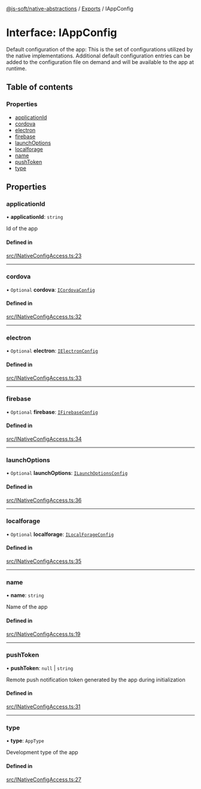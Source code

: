 [@js-soft/native-abstractions](../README.md) / [Exports](../modules.md) / IAppConfig

# Interface: IAppConfig

Default configuration of the app: This is the set of configurations utilized by the native implementations.
Additional default configuration entries can be added to the configuration file on demand and will be available to the app at runtime.

## Table of contents

### Properties

- [applicationId](IAppConfig.md#applicationid)
- [cordova](IAppConfig.md#cordova)
- [electron](IAppConfig.md#electron)
- [firebase](IAppConfig.md#firebase)
- [launchOptions](IAppConfig.md#launchoptions)
- [localforage](IAppConfig.md#localforage)
- [name](IAppConfig.md#name)
- [pushToken](IAppConfig.md#pushtoken)
- [type](IAppConfig.md#type)

## Properties

### applicationId

• **applicationId**: `string`

Id of the app

#### Defined in

[src/INativeConfigAccess.ts:23](https://github.com/js-soft/ts-native-access/blob/20019e8/packages/abstractions/src/INativeConfigAccess.ts#L23)

___

### cordova

• `Optional` **cordova**: [`ICordovaConfig`](ICordovaConfig.md)

#### Defined in

[src/INativeConfigAccess.ts:32](https://github.com/js-soft/ts-native-access/blob/20019e8/packages/abstractions/src/INativeConfigAccess.ts#L32)

___

### electron

• `Optional` **electron**: [`IElectronConfig`](IElectronConfig.md)

#### Defined in

[src/INativeConfigAccess.ts:33](https://github.com/js-soft/ts-native-access/blob/20019e8/packages/abstractions/src/INativeConfigAccess.ts#L33)

___

### firebase

• `Optional` **firebase**: [`IFirebaseConfig`](IFirebaseConfig.md)

#### Defined in

[src/INativeConfigAccess.ts:34](https://github.com/js-soft/ts-native-access/blob/20019e8/packages/abstractions/src/INativeConfigAccess.ts#L34)

___

### launchOptions

• `Optional` **launchOptions**: [`ILaunchOptionsConfig`](ILaunchOptionsConfig.md)

#### Defined in

[src/INativeConfigAccess.ts:36](https://github.com/js-soft/ts-native-access/blob/20019e8/packages/abstractions/src/INativeConfigAccess.ts#L36)

___

### localforage

• `Optional` **localforage**: [`ILocalForageConfig`](ILocalForageConfig.md)

#### Defined in

[src/INativeConfigAccess.ts:35](https://github.com/js-soft/ts-native-access/blob/20019e8/packages/abstractions/src/INativeConfigAccess.ts#L35)

___

### name

• **name**: `string`

Name of the app

#### Defined in

[src/INativeConfigAccess.ts:19](https://github.com/js-soft/ts-native-access/blob/20019e8/packages/abstractions/src/INativeConfigAccess.ts#L19)

___

### pushToken

• **pushToken**: ``null`` \| `string`

Remote push notification token generated by the app during initialization

#### Defined in

[src/INativeConfigAccess.ts:31](https://github.com/js-soft/ts-native-access/blob/20019e8/packages/abstractions/src/INativeConfigAccess.ts#L31)

___

### type

• **type**: `AppType`

Development type of the app

#### Defined in

[src/INativeConfigAccess.ts:27](https://github.com/js-soft/ts-native-access/blob/20019e8/packages/abstractions/src/INativeConfigAccess.ts#L27)
